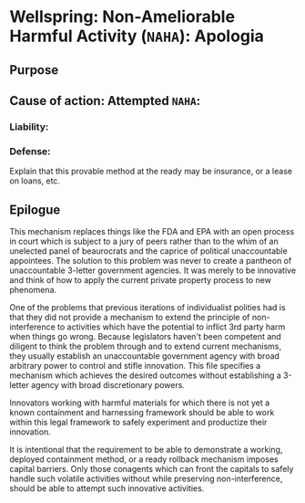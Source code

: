 # Wellspring: Non-Ameliorable Harmful Activity (`NAHA`): Apologia

## Purpose

## Cause of action: Attempted `NAHA`:

### Liability:

### Defense:

Explain that this provable method at the ready may be insurance, or a lease on loans, etc.

## Epilogue

This mechanism replaces things like the FDA and EPA with an open process in court which is subject to a jury of peers rather than to the whim of an unelected panel of beaurocrats and the caprice of political unaccountable appointees. The solution to this problem was never to create a pantheon of unaccountable 3-letter government agencies. It was merely to be innovative and think of how to apply the current private property process to new phenomena.

One of the problems that previous iterations of individualist polities had is that they did not provide a mechanism to extend the principle of non-interference to activities which have the potential to inflict 3rd party harm when things go wrong. Because legislators haven't been competent and diligent to think the problem through and to extend current mechanisms, they usually establish an unaccountable government agency with broad arbitrary power to control and stifle innovation. This file specifies a mechanism which achieves the desired outcomes without establishing a 3-letter agency with broad discretionary powers.

Innovators working with harmful materials for which there is not yet a known containment and harnessing framework should be able to work within this legal framework to safely experiment and productize their innovation.

It is intentional that the requirement to be able to demonstrate a working, deployed containment method, or a ready rollback mechanism imposes capital barriers. Only those conagents which can front the capitals to safely handle such volatile activities without while preserving non-interference, should be able to attempt such innovative activities.
